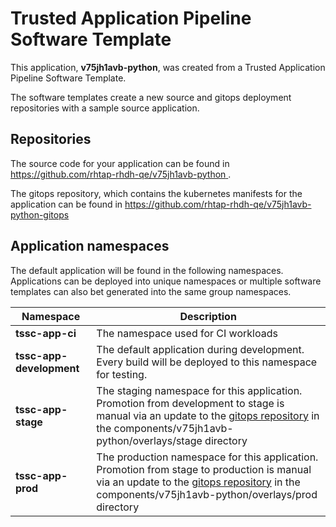 # Trusted Application Pipeline Software Template

This application, **v75jh1avb-python**, was created from a Trusted Application Pipeline Software Template.

The software templates create a new source and gitops deployment repositories with a sample source application. 

## Repositories

The source code for your application can be found in [https://github.com/rhtap-rhdh-qe/v75jh1avb-python ](https://github.com/rhtap-rhdh-qe/v75jh1avb-python ).
 
The gitops repository, which contains the kubernetes manifests for the application can be found in 
[https://github.com/rhtap-rhdh-qe/v75jh1avb-python-gitops ](https://github.com/rhtap-rhdh-qe/v75jh1avb-python-gitops ) 

## Application namespaces 

The default application will be found in the following namespaces. Applications can be deployed into unique namespaces or multiple software templates can also bet generated into the same group namespaces.  

|  Namespace   |  Description   |  
| -------- | -------- |
| **tssc-app-ci** | The namespace used for CI workloads |
| **tssc-app-development** | The default application during development. Every build will be deployed to this namespace for testing. |
| **tssc-app-stage** | The staging namespace for this application. Promotion from development to stage is manual via an update to the [gitops repository](https://github.com/rhtap-rhdh-qe/v75jh1avb-python-gitops ) in the components/v75jh1avb-python/overlays/stage directory |
| **tssc-app-prod** | The production namespace for this application. Promotion from stage to production is manual via an update to the [gitops repository](https://github.com/rhtap-rhdh-qe/v75jh1avb-python-gitops ) in the components/v75jh1avb-python/overlays/prod directory |